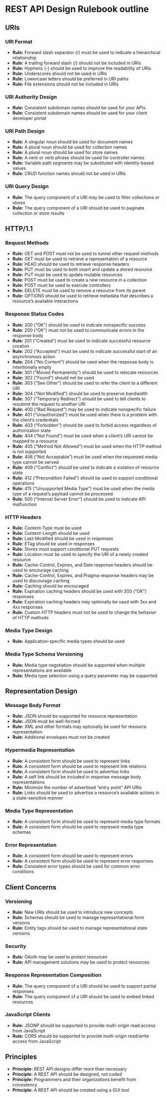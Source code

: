 # REST API Design Rulebook outline
## URIs
### URI Format
  - **Rule:** Forward slash separator (/) must be used to indicate a hierarchical relationship
  - **Rule:** A trailing forward slash (/) should not be included in URIs
  - **Rule:** Hyphens (-) should be used to improve the readability of URIs
  - **Rule:** Underscores should not be used in URIs
  - **Rule:** Lowercase letters should be preferred in URI paths
  - **Rule:** File extensions should not be included in URIs
### URI Authority Design
  - **Rule:** Consistent subdomain names should be used for your APIs
  - **Rule:** Consistent subdomain names should be used for your client developer portal
### URI Path Design
  - **Rule:** A singular noun should be used for document names
  - **Rule:** A plural noun should be used for collection names
  - **Rule:** A plural noun should be used for store names
  - **Rule:** A verb or verb phrase should be used for controller names
  - **Rule:** Variable path segments may be substituted with identity-based values
  - **Rule:** CRUD function names should not be used in URIs
### URI Query Design
  - **Rule:** The query component of a URI may be used to filter collections or stores
  - **Rule:** The query component of a URI should be used to paginate collection or store results

## HTTP/1.1
### Request Methods
  - **Rule:** GET and POST must not be used to tunnel other request methods
  - **Rule:** GET must be used to retrieve a representation of a resource
  - **Rule:** HEAD should be used to retrieve response headers
  - **Rule:** PUT must be used to both insert and update a stored resource
  - **Rule:** PUT must be used to update mutable resources
  - **Rule:** POST must be used to create a new resource in a collection
  - **Rule:** POST must be used to execute controllers
  - **Rule:** DELETE must be used to remove a resource from its parent
  - **Rule:** OPTIONS should be used to retrieve metadata that describes a resource’s available interactions
### Response Status Codes
  - **Rule:** 200 (“OK”) should be used to indicate nonspecific success
  - **Rule:** 200 (“OK”) must not be used to communicate errors in the response body
  - **Rule:** 201 (“Created”) must be used to indicate successful resource creation
  - **Rule:** 202 (“Accepted”) must be used to indicate successful start of an asynchronous action
  - **Rule:** 204 (“No Content”) should be used when the response body is intentionally empty
  - **Rule:** 301 (“Moved Permanently”) should be used to relocate resources
  - **Rule:** 302 (“Found”) should not be used
  - **Rule:** 303 (“See Other”) should be used to refer the client to a different URI
  - **Rule:** 304 (“Not Modified”) should be used to preserve bandwidth
  - **Rule:** 307 (“Temporary Redirect”) should be used to tell clients to resubmit the request to another URI
  - **Rule:** 400 (“Bad Request”) may be used to indicate nonspecific failure
  - **Rule:** 401 (“Unauthorized”) must be used when there is a problem with the client’s credentials
  - **Rule:** 403 (“Forbidden”) should be used to forbid access regardless of authorization state
  - **Rule:** 404 (“Not Found”) must be used when a client’s URI cannot be mapped to a resource
  - **Rule:** 405 (“Method Not Allowed”) must be used when the HTTP method is not supported
  - **Rule:** 406 (“Not Acceptable”) must be used when the requested media type cannot be served
  - **Rule:** 409 (“Conflict”) should be used to indicate a violation of resource state
  - **Rule:** 412 (“Precondition Failed”) should be used to support conditional operations
  - **Rule:** 415 (“Unsupported Media Type”) must be used when the media type of a request’s payload cannot be processed
  - **Rule:** 500 (“Internal Server Error”) should be used to indicate API malfunction
### HTTP Headers
  - **Rule:** Content-Type must be used
  - **Rule:** Content-Length should be used
  - **Rule:** Last-Modified should be used in responses
  - **Rule:** ETag should be used in responses
  - **Rule:** Stores must support conditional PUT requests
  - **Rule:** Location must be used to specify the URI of a newly created resource
  - **Rule:** Cache-Control, Expires, and Date response headers should be used to encourage caching
  - **Rule:** Cache-Control, Expires, and Pragma response headers may be used to discourage caching
  - **Rule:** Caching should be encouraged
  - **Rule:** Expiration caching headers should be used with 200 (“OK”) responses
  - **Rule:** Expiration caching headers may optionally be used with 3xx and 4xx responses
  - **Rule:** Custom HTTP headers must not be used to change the behavior of HTTP methods
### Media Type Design
  - **Rule:** Application-specific media types should be used
### Media Type Schema Versioning
  - **Rule:** Media type negotiation should be supported when multiple representations are available
  - **Rule:** Media type selection using a query parameter may be supported

## Representation Design
### Message Body Format
  - **Rule:** JSON should be supported for resource representation
  - **Rule:** JSON must be well-formed
  - **Rule:** XML and other formats may optionally be used for resource representation
  - **Rule:** Additional envelopes must not be created
### Hypermedia Representation
  - **Rule:** A consistent form should be used to represent links
  - **Rule:** A consistent form should be used to represent link relations
  - **Rule:** A consistent form should be used to advertise links
  - **Rule:** A self link should be included in response message body representations
  - **Rule:** Minimize the number of advertised “entry point” API URIs
  - **Rule:** Links should be used to advertise a resource’s available actions in a state-sensitive manner
### Media Type Representation
  - **Rule:** A consistent form should be used to represent media type formats
  - **Rule:** A consistent form should be used to represent media type schemas
### Error Representation
  - **Rule:** A consistent form should be used to represent errors
  - **Rule:** A consistent form should be used to represent error responses
  - **Rule:** Consistent error types should be used for common error conditions

## Client Concerns
### Versioning
  - **Rule:** New URIs should be used to introduce new concepts
  - **Rule:** Schemas should be used to manage representational form versions
  - **Rule:** Entity tags should be used to manage representational state versions
### Security
  - **Rule:** OAuth may be used to protect resources
  - **Rule:** API management solutions may be used to protect resources
### Response Representation Composition
  - **Rule:** The query component of a URI should be used to support partial responses
  - **Rule:** The query component of a URI should be used to embed linked resources
### JavaScript Clients
  - **Rule:** JSONP should be supported to provide multi-origin read access from JavaScript
  - **Rule:** CORS should be supported to provide multi-origin read/write access from JavaScript

## Principles
  - **Principle:** REST API designs differ more than necessary
  - **Principle:** A REST API should be designed, not coded
  - **Principle:** Programmers and their organizations benefit from consistency
  - **Principle:** A REST API should be created using a GUI tool

